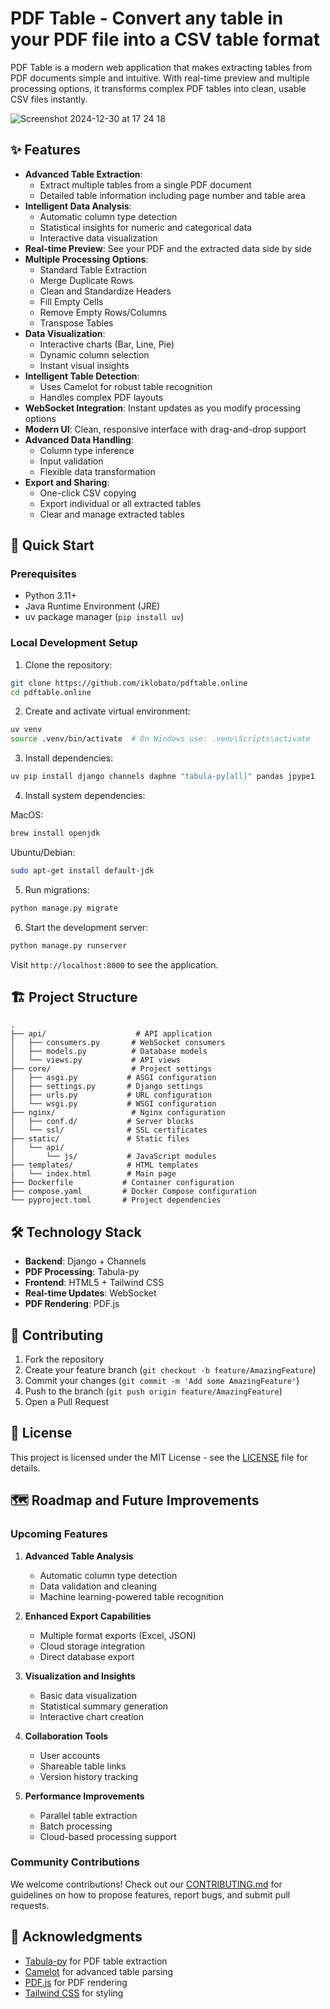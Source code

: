 # PDF Table - Convert any table in your PDF file into a CSV table format

PDF Table is a modern web application that makes extracting tables from PDF documents simple and intuitive. With real-time preview and multiple processing options, it transforms complex PDF tables into clean, usable CSV files instantly.

![Screenshot 2024-12-30 at 17 24 18](https://github.com/user-attachments/assets/73e47dc7-139c-4031-8d85-d9201a7350f9)


## ✨ Features

- **Advanced Table Extraction**: 
  - Extract multiple tables from a single PDF document
  - Detailed table information including page number and table area
- **Intelligent Data Analysis**:
  - Automatic column type detection
  - Statistical insights for numeric and categorical data
  - Interactive data visualization
- **Real-time Preview**: See your PDF and the extracted data side by side
- **Multiple Processing Options**:
  - Standard Table Extraction
  - Merge Duplicate Rows
  - Clean and Standardize Headers
  - Fill Empty Cells
  - Remove Empty Rows/Columns
  - Transpose Tables
- **Data Visualization**:
  - Interactive charts (Bar, Line, Pie)
  - Dynamic column selection
  - Instant visual insights
- **Intelligent Table Detection**: 
  - Uses Camelot for robust table recognition
  - Handles complex PDF layouts
- **WebSocket Integration**: Instant updates as you modify processing options
- **Modern UI**: Clean, responsive interface with drag-and-drop support
- **Advanced Data Handling**:
  - Column type inference
  - Input validation
  - Flexible data transformation
- **Export and Sharing**: 
  - One-click CSV copying
  - Export individual or all extracted tables
  - Clear and manage extracted tables

## 🚀 Quick Start

### Prerequisites

- Python 3.11+
- Java Runtime Environment (JRE)
- uv package manager (`pip install uv`)

### Local Development Setup

1. Clone the repository:
```bash
git clone https://github.com/iklobato/pdftable.online
cd pdftable.online
```

2. Create and activate virtual environment:
```bash
uv venv
source .venv/bin/activate  # On Windows use: .venv\Scripts\activate
```

3. Install dependencies:
```bash
uv pip install django channels daphne "tabula-py[all]" pandas jpype1
```

4. Install system dependencies:

MacOS:
```bash
brew install openjdk
```

Ubuntu/Debian:
```bash
sudo apt-get install default-jdk
```

5. Run migrations:
```bash
python manage.py migrate
```

6. Start the development server:
```bash
python manage.py runserver
```

Visit `http://localhost:8000` to see the application.

## 🏗 Project Structure

```
.
├── api/                    # API application
│   ├── consumers.py       # WebSocket consumers
│   ├── models.py          # Database models
│   └── views.py           # API views
├── core/                  # Project settings
│   ├── asgi.py           # ASGI configuration
│   ├── settings.py       # Django settings
│   ├── urls.py           # URL configuration
│   └── wsgi.py           # WSGI configuration
├── nginx/                 # Nginx configuration
│   ├── conf.d/           # Server blocks
│   └── ssl/              # SSL certificates
├── static/               # Static files
│   └── api/
│       └── js/           # JavaScript modules
├── templates/            # HTML templates
|   └── index.html        # Main page
├── Dockerfile           # Container configuration
├── compose.yaml         # Docker Compose configuration
└── pyproject.toml       # Project dependencies
```

## 🛠 Technology Stack

- **Backend**: Django + Channels
- **PDF Processing**: Tabula-py
- **Frontend**: HTML5 + Tailwind CSS
- **Real-time Updates**: WebSocket
- **PDF Rendering**: PDF.js

## 🤝 Contributing

1. Fork the repository
2. Create your feature branch (`git checkout -b feature/AmazingFeature`)
3. Commit your changes (`git commit -m 'Add some AmazingFeature'`)
4. Push to the branch (`git push origin feature/AmazingFeature`)
5. Open a Pull Request

## 📝 License

This project is licensed under the MIT License - see the [LICENSE](LICENSE) file for details.

## 🗺️ Roadmap and Future Improvements

### Upcoming Features

1. **Advanced Table Analysis**
   - Automatic column type detection
   - Data validation and cleaning
   - Machine learning-powered table recognition

2. **Enhanced Export Capabilities**
   - Multiple format exports (Excel, JSON)
   - Cloud storage integration
   - Direct database export

3. **Visualization and Insights**
   - Basic data visualization
   - Statistical summary generation
   - Interactive chart creation

4. **Collaboration Tools**
   - User accounts
   - Shareable table links
   - Version history tracking

5. **Performance Improvements**
   - Parallel table extraction
   - Batch processing
   - Cloud-based processing support

### Community Contributions

We welcome contributions! Check out our [CONTRIBUTING.md](CONTRIBUTING.md) for guidelines on how to propose features, report bugs, and submit pull requests.

## 🙏 Acknowledgments

- [Tabula-py](https://github.com/chezou/tabula-py) for PDF table extraction
- [Camelot](https://camelot-py.readthedocs.io/) for advanced table parsing
- [PDF.js](https://mozilla.github.io/pdf.js/) for PDF rendering
- [Tailwind CSS](https://tailwindcss.com/) for styling

